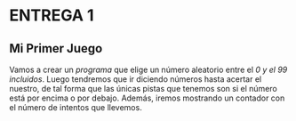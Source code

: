 # ENTREGA 1
## Mi Primer Juego

Vamos a crear un _programa_ que elige un número aleatorio entre el *0 y el 99 incluidos*. Luego tendremos que ir diciendo números hasta acertar el nuestro, de tal forma que las únicas pistas que tenemos son si el número está por encima o por debajo.
Además, iremos mostrando un contador con el número de intentos que llevemos.
